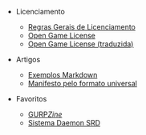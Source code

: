 * Licenciamento
  * [Regras Gerais de Licenciamento](legal/Licenciamento.md)
  * [Open Game License](legal/OGL.md)
  * [Open Game License (traduzida)](legal/OGL_pt-br.md)

* Artigos
  * [Exemplos Markdown](artigos/0_sample.md)
  * [Manifesto pelo formato universal](artigos/1_manifesto.md)

* Favoritos
  * [GURP*Zine*](https://www.gurpzine.com.br)
  * [Sistema Daemon SRD](https://nerun.github.io/sistema-daemon)
